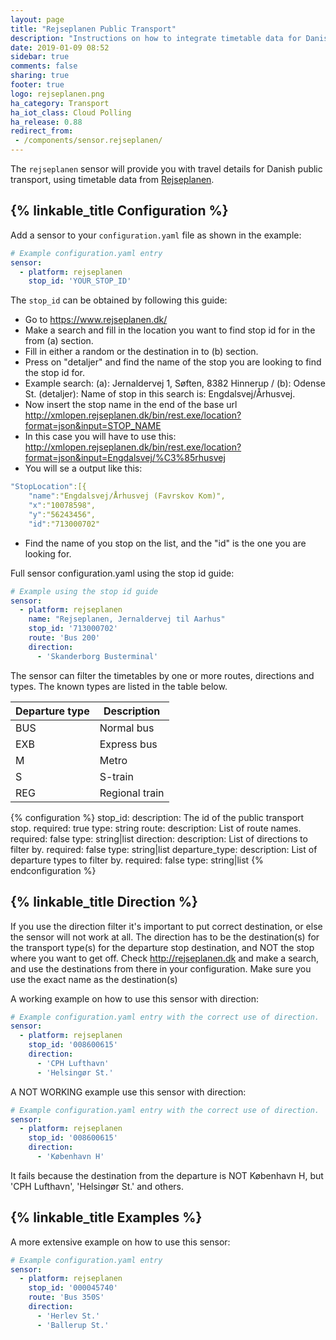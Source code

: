 ```yaml
---
layout: page
title: "Rejseplanen Public Transport"
description: "Instructions on how to integrate timetable data for Danish Rejseplanen within Home Assistant."
date: 2019-01-09 08:52
sidebar: true
comments: false
sharing: true
footer: true
logo: rejseplanen.png
ha_category: Transport
ha_iot_class: Cloud Polling
ha_release: 0.88
redirect_from:
 - /components/sensor.rejseplanen/
---
```


The `rejseplanen` sensor will provide you with travel details for Danish public transport, using timetable data from [Rejseplanen](https://www.rejseplanen.dk/).

## {% linkable_title Configuration %}

Add a sensor to your `configuration.yaml` file as shown in the example:

```yaml
# Example configuration.yaml entry
sensor:
  - platform: rejseplanen
    stop_id: 'YOUR_STOP_ID'
```

The `stop_id` can be obtained by following this guide:
- Go to <https://www.rejseplanen.dk/>
- Make a search and fill in the location you want to find stop id for in the from (a) section. 
- Fill in either a random or the destination in to (b) section.
- Press on "detaljer" and find the name of the stop you are looking to find the stop id for.
- Example search: (a): Jernaldervej 1, Søften, 8382 Hinnerup / (b): Odense St. (detaljer): Name of stop in this search is: Engdalsvej/Århusvej.
- Now insert the stop name in the end of the base url <http://xmlopen.rejseplanen.dk/bin/rest.exe/location?format=json&input=STOP_NAME>
- In this case you will have to use this: <http://xmlopen.rejseplanen.dk/bin/rest.exe/location?format=json&input=Engdalsvej/%C3%85rhusvej>
- You will se a output like this:
```yaml
"StopLocation":[{
    "name":"Engdalsvej/Århusvej (Favrskov Kom)",
    "x":"10078598",
    "y":"56243456",
    "id":"713000702"
```
- Find the name of you stop on the list, and the "id" is the one you are looking for.

Full sensor configuration.yaml using the stop id guide:
```yaml
# Example using the stop id guide
sensor:
  - platform: rejseplanen
    name: "Rejseplanen, Jernaldervej til Aarhus"
    stop_id: '713000702'
    route: 'Bus 200'
    direction:
      - 'Skanderborg Busterminal'
```

The sensor can filter the timetables by one or more routes, directions and types. The known types are listed in the table below.

| Departure type | Description |
|--------------|-------------|
| BUS | Normal bus |
| EXB | Express bus |
| M | Metro |
| S | S-train |
| REG | Regional train |

{% configuration %}
stop_id:
  description: The id of the public transport stop.
  required: true
  type: string
route:
  description: List of route names.
  required: false
  type: string|list
direction:
  description: List of directions to filter by.
  required: false
  type: string|list
departure_type:
  description: List of departure types to filter by.
  required: false
  type: string|list
{% endconfiguration %}

## {% linkable_title Direction %}

If you use the direction filter it's important to put correct destination, or else the sensor will not work at all.
The direction has to be the destination(s) for the transport type(s) for the departure stop destination, and NOT the stop where you want to get off. Check <http://rejseplanen.dk> and make a search, and use the destinations from there in your configuration. Make sure you use the exact name as the destination(s)

A working example on how to use this sensor with direction:

```yaml
# Example configuration.yaml entry with the correct use of direction.
sensor:
  - platform: rejseplanen
    stop_id: '008600615'
    direction:
      - 'CPH Lufthavn'
      - 'Helsingør St.'
```

A NOT WORKING example use this sensor with direction:

```yaml
# Example configuration.yaml entry with the correct use of direction.
sensor:
  - platform: rejseplanen
    stop_id: '008600615'
    direction:
      - 'København H'
```
It fails because the destination from the departure is NOT København H, but 'CPH Lufthavn', 'Helsingør St.' and others.

## {% linkable_title Examples %}

A more extensive example on how to use this sensor:

```yaml
# Example configuration.yaml entry
sensor:
  - platform: rejseplanen
    stop_id: '000045740'
    route: 'Bus 350S'
    direction:
      - 'Herlev St.'
      - 'Ballerup St.'
```
